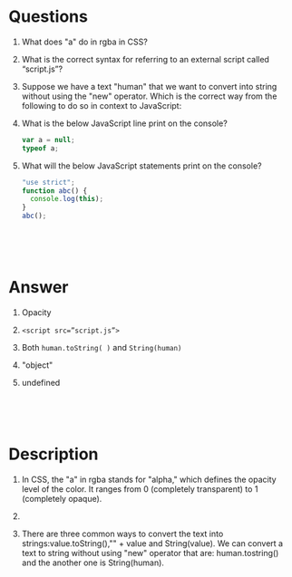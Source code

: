 # Questions

1. What does "a" do in rgba in CSS?

2. What is the correct syntax for referring to an external script called “script.js”?

3. Suppose we have a text "human" that we want to convert into string without using the "new" operator. Which is the correct way from the following to do so in context to JavaScript:

4. What is the below JavaScript line print on the console?

   ```js
   var a = null;
   typeof a;
   ```

5. What will the below JavaScript statements print on the console?

   ```js
   "use strict";
   function abc() {
     console.log(this);
   }
   abc();
   ```

&nbsp;

&nbsp;

# Answer

1. Opacity

2. `<script src=”script.js”>`

3. Both `human.toString( )` and `String(human)`

4. "object"

5. undefined

&nbsp;

&nbsp;

# Description

1. In CSS, the "a" in rgba stands for "alpha," which defines the opacity level of the color. It ranges from 0 (completely transparent) to 1 (completely opaque).

2.

3. There are three common ways to convert the text into strings:value.toString(),"" + value and String(value). We can convert a text to string without using "new" operator that are: human.tostring() and the another one is String(human).

&nbsp;
